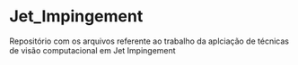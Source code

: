 # Jet_Impingement
 Repositório com os arquivos referente ao trabalho da aplciação de técnicas de visão computacional em Jet Impingement
